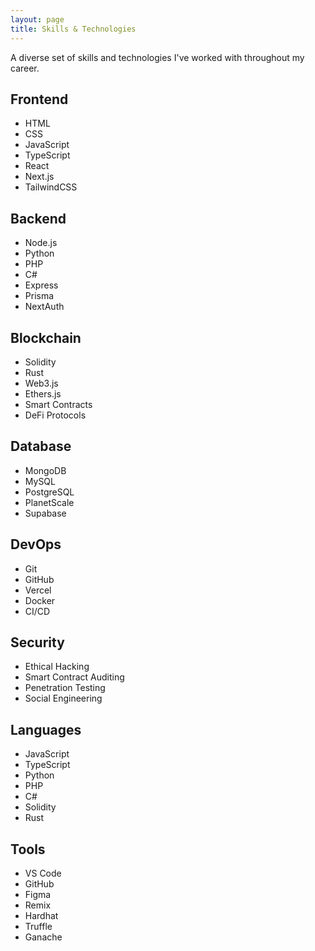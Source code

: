 ```yaml
---
layout: page
title: Skills & Technologies
---
```


A diverse set of skills and technologies I've worked with throughout my career.

## Frontend
- HTML
- CSS
- JavaScript
- TypeScript
- React
- Next.js
- TailwindCSS

## Backend
- Node.js
- Python
- PHP
- C#
- Express
- Prisma
- NextAuth

## Blockchain
- Solidity
- Rust
- Web3.js
- Ethers.js
- Smart Contracts
- DeFi Protocols

## Database
- MongoDB
- MySQL
- PostgreSQL
- PlanetScale
- Supabase

## DevOps
- Git
- GitHub
- Vercel
- Docker
- CI/CD

## Security
- Ethical Hacking
- Smart Contract Auditing
- Penetration Testing
- Social Engineering

## Languages
- JavaScript
- TypeScript
- Python
- PHP
- C#
- Solidity
- Rust

## Tools
- VS Code
- GitHub
- Figma
- Remix
- Hardhat
- Truffle
- Ganache
